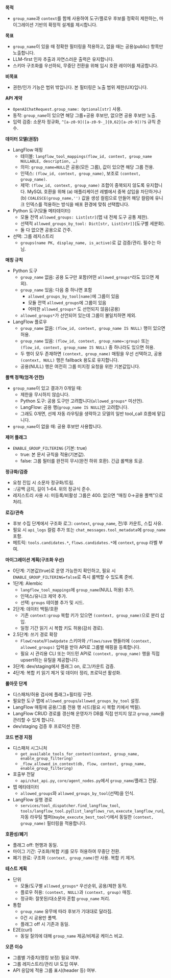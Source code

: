 **목적**
- `group_name`과 `context`를 함께 사용하여 도구/플로우 후보를 정확히 제한하는, 마이그레이션 기반의 확정적 설계를 제시합니다.

**목표**
- `group_name`이 있을 때 정확한 필터링을 적용하고, 없을 때는 공용(public) 항목만 노출합니다.
- LLM-first 인자 추출과 자연스러운 출력은 유지합니다.
- 스키마 구조화를 우선하되, 무중단 전환을 위해 임시 호환 레이어를 제공합니다.

**비목표**
- 권한/인가 기능은 범위 밖입니다. 본 필터링은 노출 범위 제한(UX)입니다.

**API 계약**
- `OpenAIChatRequest.group_name: Optional[str]` 사용.
- 동작: `group_name`이 있으면 해당 그룹+공용 후보만, 없으면 공용 후보만 노출.
- 입력 검증: 소문자 정규화, `^[a-z0-9]([a-z0-9-_]{0,62}[a-z0-9])?$` 규칙 준수.

**데이터 모델(권장)**
- LangFlow 매핑
  - 테이블: `langflow_tool_mappings(flow_id, context, group_name NULLABLE, description, …)`
  - 의미: `group_name=NULL`은 공용(모든 그룹), 값이 있으면 해당 그룹 전용.
  - 인덱스: `(flow_id, context, group_name)`, 보조로 `(context, group_name)`.
  - 제약: `(flow_id, context, group_name)` 조합이 중복되지 않도록 유지합니다. MySQL 호환을 위해 (a) 애플리케이션 레벨에서 중복 삽입을 차단하거나 (b) `COALESCE(group_name,'')` 값을 생성 컬럼으로 만들어 해당 컬럼에 유니크 인덱스를 적용하는 방식을 배포 환경에 맞춰 선택합니다.
- Python 도구(모듈 메타데이터)
  - 모듈 전역 `allowed_groups: List[str]`(맵 내 전체 도구 공통 제한).
  - 선택적 `allowed_groups_by_tool: Dict[str, List[str]]`(도구별 세분화).
  - 둘 다 없으면 공용으로 간주.
- 선택: 그룹 레지스트리
  - `groups(name PK, display_name, is_active)`로 값 검증/관리. 필수는 아님.

**매칭 규칙**
- Python 도구
  - `group_name` 없음: 공용 도구만 포함(어떤 `allowed_groups*`라도 있으면 제외).
  - `group_name` 있음: 다음 중 하나면 포함
    - `allowed_groups_by_tool[name]`에 그룹이 있음
    - 모듈 전역 `allowed_groups`에 그룹이 있음
    - 어떠한 `allowed_groups*` 도 선언되지 않음(공용)
  - `allowed_groups*`가 선언되어 있는데 그룹이 불일치하면 제외.
- LangFlow 플로우
  - `group_name` 없음: `(flow_id, context, group_name IS NULL)` 행이 있으면 허용.
  - `group_name` 있음: `(flow_id, context, group_name=:group)` 또는 `(flow_id, context, group_name IS NULL)` 중 하나라도 있으면 허용.
  - 두 행이 모두 존재하면 `(context, group_name)` 매핑을 우선 선택하고, 공용 `(context, NULL)` 행은 fallback 용도로 유지합니다.
  - 공용(NULL) 행은 여전히 그룹 미지정 요청을 위한 기본값입니다.

**폴백 정책(엄격·안전)**
- `group_name`이 있고 결과가 0개일 때:
  - 제한을 무시하지 않습니다.
  - Python 도구: 공용 도구만 고려합니다(`allowed_groups*` 미선언).
  - LangFlow: 공용 행(`group_name IS NULL`)만 고려합니다.
  - 그래도 0개면, 선제 자동 라우팅을 생략하고 모델의 일반 tool_call 흐름에 맡깁니다.
- `group_name`이 없을 때: 공용 후보만 사용합니다.

**제어 플래그**
- `ENABLE_GROUP_FILTERING` (기본: true)
  - true: 본 문서 규칙을 적용(기본값).
  - false: 그룹 필터를 완전히 무시(완전 하위 호환). 긴급 롤백용 토글.

**정규화/검증**
- 요청 진입 시 소문자 정규화/트림.
- `:`/공백 금지, 길이 1–64. 위의 정규식 준수.
- 레지스트리 사용 시: 미등록/비활성 그룹은 400. 없으면 “매칭 0→공용 폴백”으로 처리.

**로깅/관측**
- 후보 수집 단계에서 구조화 로그: `context`, `group_name`, 전/후 카운트, 스킵 사유.
- 필요 시 `api_logs` 컬럼 추가 또는 `chat_messages.tool_metadata`에 `group_name` 포함.
- 메트릭: `tools.candidates.*`, `flows.candidates.*`에 `context`, `group` 라벨 부여.

**마이그레이션 계획(구조화 우선)**
- 0단계: 기본값(true)로 운영 가능한지 확인하고, 필요 시 `ENABLE_GROUP_FILTERING=false`로 즉시 롤백할 수 있도록 준비.
- 1단계: Alembic
  - `langflow_tool_mappings`에 `group_name`(NULL 허용) 추가.
  - 인덱스/유니크 제약 추가.
  - 선택: `groups` 테이블 추가 및 시드.
- 2단계: 데이터 백필/호환
  - 기존 `context:group` 복합 키가 있으면 `(context, group_name)`으로 분리 삽입.
  - 일정 기간 읽기 시 복합 키도 허용(감쇠 경로).
- 2.5단계: 쓰기 경로 확장
  - `FlowCreate`/`FlowUpdate` 스키마와 `/flows/save` 핸들러에 `(context, allowed_groups)` 입력을 받아 API로 그룹별 매핑을 등록합니다.
  - 필요 시 관리용 CLI 또는 어드민 API로 `(context, group_name)` 행을 직접 upsert하는 유틸을 제공합니다.
- 3단계: dev/staging에서 플래그 on, 로그/카운트 검증.
- 4단계: 복합 키 읽기 제거 및 데이터 정리, 프로덕션 활성화.

**롤아웃 단계**
- 디스패처/허용 검사에 플래그+필터링 구현.
- 필요한 도구 맵에 `allowed_groups`/`allowed_groups_by_tool` 설정.
- LangFlow 매핑에 공용/그룹 전용 행 시드(필요 시 복합 키에서 백필).
- LangFlow CRUD 경로를 갱신해 운영자가 DB를 직접 만지지 않고 `group_name`을 관리할 수 있게 합니다.
- dev/staging 검증 후 프로덕션 전환.

**코드 변경 지점**
- 디스패처 시그니처
  - `get_available_tools_for_context(context, group_name, enable_group_filtering)`
  - `_flow_allowed_in_context(db, flow, context, group_name, enable_group_filtering)`
- 호출부 전달
  - `api/chat_api.py`, `core/agent_nodes.py`에서 `group_name`/플래그 전달.
- 맵 메타데이터
  - `allowed_groups`와 `allowed_groups_by_tool`(선택)을 인식.
- LangFlow 실행 경로
  - `services/tool_dispatcher.find_langflow_tool`, `tools/langflow_tool.py`(`list_langflows_run`, `execute_langflow_run`), 자동 라우팅 헬퍼(`maybe_execute_best_tool*`)에서 동일한 `(context, group_name)` 필터링을 적용합니다.

**호환성/폐기**
- 플래그 off: 현행과 동일.
- 마이그 기간: 구조화/복합 키를 모두 허용하여 무중단 전환.
- 폐기 완료: 구조화 `(context, group_name)`만 사용. 복합 키 제거.

**테스트 계획**
- 단위
  - 모듈/도구별 `allowed_groups*` 우선순위, 공용/제한 동작.
  - 플로우 허용: `(context, NULL)`과 `(context, group)` 매칭.
  - 정규화: 잘못된/대소문자 혼합 `group_name` 처리.
- 통합
  - `group_name` 유무에 따라 후보가 기대대로 달라짐.
  - 0건 시 공용만 폴백.
  - 플래그 off 시 기존과 동일.
- E2E(curl)
  - 동일 질의에 대해 `group_name` 제공/비제공 케이스 비교.

**오픈 이슈**
- 그룹별 가중치(랭킹 보정) 필요 여부.
- 그룹 레지스트리/관리 UI 도입 여부.
- API 응답에 적용 그룹 표시(header 등) 여부.
